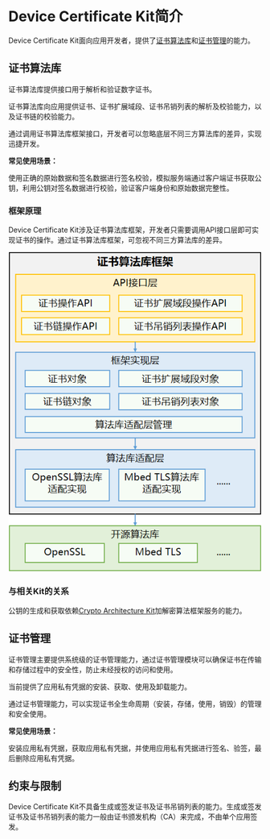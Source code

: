 # Device Certificate Kit简介

Device Certificate Kit面向应用开发者，提供了[证书算法库](#证书算法库)和[证书管理](#证书管理)的能力。

## 证书算法库

证书算法库提供接口用于解析和验证数字证书。

证书算法库向应用提供证书、证书扩展域段、证书吊销列表的解析及校验能力，以及证书链的校验能力。

通过调用证书算法库框架接口，开发者可以忽略底层不同三方算法库的差异，实现迅捷开发。

**常见使用场景：**

使用正确的原始数据和签名数据进行签名校验，模拟服务端通过客户端证书获取公钥，利用公钥对签名数据进行校验，验证客户端身份和原始数据完整性。

### 框架原理

Device Certificate Kit涉及证书算法库框架，开发者只需要调用API接口层即可实现证书的操作。通过证书算法库框架，可忽视不同三方算法库的差异。

![](figures/certificate_framework_architecture.png)

### 与相关Kit的关系

公钥的生成和获取依赖[Crypto Architecture Kit](../CryptoArchitectureKit/crypto-architecture-kit-intro.md)加解密算法框架服务的能力。

## 证书管理

证书管理主要提供系统级的证书管理能力，通过证书管理模块可以确保证书在传输和存储过程中的安全性，防止未经授权的访问和使用。

当前提供了应用私有凭据的安装、获取、使用及卸载能力。

通过证书管理能力，可以实现证书全生命周期（安装，存储，使用，销毁）的管理和安全使用。

**常见使用场景：**

安装应用私有凭据，获取应用私有凭据，并使用应用私有凭据进行签名、验签，最后删除应用私有凭据。

## 约束与限制

Device Certificate Kit不具备生成或签发证书及证书吊销列表的能力。生成或签发证书及证书吊销列表的能力一般由证书颁发机构（CA）来完成，不由单个应用签发。



